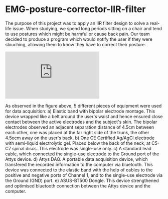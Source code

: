 # EMG-posture-corrector-IIR-filter

The purpose of this project was to apply an IIR filter design to solve a real-life issue. When studying, we spend long periods sitting on a chair and tend to use postures which might be harmful or cause back pain. Our team decided to produce a program which would notify the user if they were slouching, allowing them to know they have to correct their posture.

![embed](https://github.com/Biomeds-can-code/EMG-posture-corrector-IIR-filter/equipment.drawio.pdf)


As observed in the figure above, 5 different pieces of equipment were used for data acquisition:
a) Elastic band with bipolar electrode montage. This device wrapped like a belt around the user's waist and hence ensured close contact between the active electrodes and the subject's skin. The bipolar electrodes observed an adjacent separation distance of 4.5cm between each other, one was placed at the far right side of the trunk, the other 4.5ocm away on the user's back.
b) One CE Certified Ag/AgCl electrode with semi-liquid electrolytic gel. Placed below the back of the neck, at C5-C7 spinal discs. This electrode was single-use only.
c) A standard lead cable, which connected the single-use electrode to the Ground port of the Attys device.
d) Attys DAQ. A portable data acquisition device, which transfered the recorded information to the computer via bluetooth. This device was connected to the elastic band with the help of cables to the positive and negative ports of Channel 1, and to the single-use electrode via the Ground (GND) port.
e) ASUS-BT500 Dongle. This device strengthened and optimised bluetooth connection between the Attys device and the computer.
